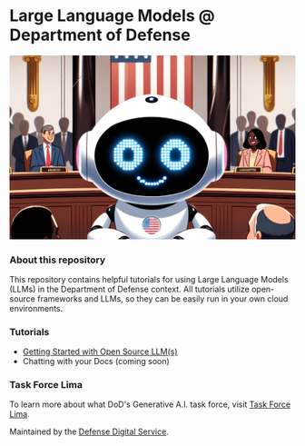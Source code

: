# Large Language Models @ Department of Defense

<img src="LLM_USGOVT.png" >

### About this repository

This repository contains helpful tutorials for using Large Language Models (LLMs) in the Department of Defense context. All tutorials utilize open-source frameworks and LLMs, so they can be easily run in your own cloud environments.

### Tutorials

- [Getting Started with Open Source LLM(s)](./tutorials/Open_Source_LLMs_Getting_Started.ipynb)
- Chatting with your Docs (coming soon)

### Task Force Lima

To learn more about what DoD's Generative A.I. task force, visit [Task Force Lima](https://www.dds.mil/taskforcelima).

Maintained by the [Defense Digital Service](https://www.dds.mil/).
